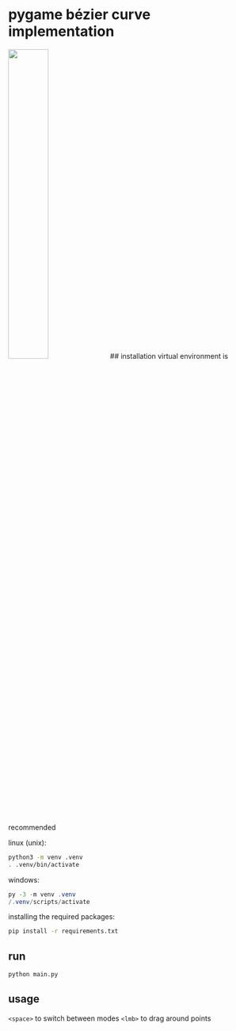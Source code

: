 # pygame bézier curve implementation
<img src="img/animation.gif" width="40%">
## installation
virtual environment is recommended

linux (unix):
``` bash
python3 -m venv .venv
. .venv/bin/activate
```

windows:
``` powershell
py -3 -m venv .venv
/.venv/scripts/activate
```

installing the required packages:
``` bash
pip install -r requirements.txt
```

## run
``` bash
python main.py
```

## usage
`<space>` to switch between modes
`<lmb>` to drag around points
